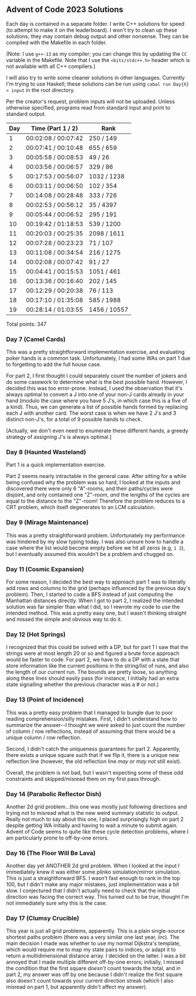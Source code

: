 ## Advent of Code 2023 Solutions

Each day is contained in a separate folder.
I write C++ solutions for speed (to attempt to make it on the leaderboard). I won't try to clean up these solutions; they may contain debug output and other nonsense. They can be compiled with the Makefile in each folder.

(Note: I use `g++-13` as my compiler; you can change this by updating the `CC` variable in the Makefile.
 Note that I use the `<bits/stdc++.h>` header which is not available with all C++ compilers.)

I will also try to write some cleaner solutions in other languages.
Currently I'm trying to use Haskell; these solutions can be run using `cabal run Day{X} < input` in the root directory.

Per the creator's request, problem inputs will not be uploaded.
Unless otherwise specified, programs read from standard input and print to standard output.

| Day  | Time (Part 1 / 2)    | Rank          |
|------|----------------------|---------------|
|  1   | 00:02:08 / 00:07:42  |  250 /  149   | 
|  2   | 00:07:41 / 00:10:48  |  655 /  659   |
|  3   | 00:05:58 / 00:08:53  |   49 /   26   |
|  4   | 00:03:56 / 00:06:57  |  329 /   86   |
|  5   | 00:17:53 / 00:56:07  | 1032 / 1238   |
|  6   | 00:03:11 / 00:06:50  |  102 /  354   |
|  7   | 00:14:08 / 00:28:48  |  333 /  726   |
|  8   | 00:02:53 / 00:56:12  |   35 / 4397   |
|  9   | 00:05:44 / 00:06:52  |  295 /  191   |
| 10   | 00:19:42 / 01:18:53  |  539 / 1200   |
| 11   | 00:20:03 / 00:25:35  | 2098 / 1611   |
| 12   | 00:07:28 / 00:23:23  |   71 /  107   |
| 13   | 00:11:08 / 00:34:54  |  216 / 1275   |
| 14   | 00:02:08 / 00:07:42  |   91 /   27   |
| 15   | 00:04:41 / 00:15:53  | 1051 /  461   |
| 16   | 00:13:36 / 00:16:40  |  202 /  145   |
| 17   | 00:12:29 / 00:20:38  |   76 /  113   |
| 18   | 00:17:10 / 01:35:08  |  585 / 1988   |
| 19   | 00:28:14 / 01:03:55  | 1456 / 10557  |

Total points: 347

### Day 7 (Camel Cards)

This was a pretty straightforward implementation exercise, and evaluating poker hands is a common task.
Unfortunately, I had some WAs on part 1 due to forgetting to add the full house case.

For part 2, I first thought I could separately count the number of jokers and do some casework to determine what is the best possible hand.
However, I decided this was too error-prone. Instead, I used the observation that it's always optimal to convert a J into one of your non-J cards already in your hand (modulo the case where you have 5 J's, in which case this is a five of a kind). Thus, we can generate a list of possible hands formed by replacing each J with another card.
The worst case is when we have 2 J's and 3 distinct non-J's, for a total of 9 possible hands to check.

[Actually, we don't even need to enumerate these different hands, a greedy strategy of assigning J's is always optimal.]

### Day 8 (Haunted Wasteland)

Part 1 is a quick implementation exercise.

Part 2 seems nearly intractable in the general case. After sitting for a while being confused why the problem was so hard, I looked at the inputs and discovered there were only 6 "A"-rooms, and their paths/cycles were disjoint, and only contained one "Z"-room, *and* the lengths of the cycles are equal to the distance to the "Z"-room!
Therefore the problem reduces to a CRT problem, which itself degenerates to an LCM calculation.

### Day 9 (Mirage Maintenance)

This was a pretty straightforward problem. Unfortunately my performance was hindered by my slow typing today.
I was also unsure how to handle a case where the list would become empty before we hit all zeros (e.g, `1 2`), but I eventually assumed this wouldn't be a problem and chugged on.

### Day 11 (Cosmic Expansion)

For some reason, I decided the best way to approach part 1 was to literally add rows and columns to the grid (perhaps influenced by the previous day's problem).
Then, I started to code a BFS instead of just computing the Manhattan distances directly.
When I got to part 2, I realized the intended solution was far simpler than what I did, so I rewrote my code to use the intended method.
This was a pretty easy one, but I wasn't thinking straight and missed the simple and obvious way to do it.

### Day 12 (Hot Springs)

I recognized that this could be solved with a DP, but for part 1 I saw that the strings were at most length 20 or so and figured a brute force approach would be faster to code.
For part 2, we have to do a DP with a state that store information like the current positions in the string/list of runs, and also the length of our current run.
The bounds are pretty loose, so anything along these lines should easily pass (for instance, I initially had an extra state signalling whether the previous character was a # or not.)

### Day 13 (Point of Incidence)

This was a pretty easy problem that I managed to bungle due to poor reading comprehension/silly mistakes.
First, I didn't understand how to summarize the answer--I thought we were asked to just count the number of column / row reflections, instead of assuming that there would be a unique column / row reflection.

Second, I didn't catch the uniqueness guarantees for part 2. Apparently, there exists a unique square such that if we flip it, there is a unique new reflection line (however, the old reflection line *may or may not* still exist).

Overall, the problem is not bad, but I wasn't expecting some of these odd constraints and skipped/misread them on my first pass through.

### Day 14 (Parabolic Reflector Dish)

Another 2d grid problem...this one was mostly just following directions and trying not to misread what is the new weird summary statistic to output.
Really not much to say about this one, I placed surprisingly high on part 2 despite getting WA initially and having to wait a minute to submit again.
Advent of Code seems to quite like these cycle detection problems, where I am particularly prone to off-by-one errors.

### Day 16 (The Floor Will Be Lava)

Another day yet ANOTHER 2d grid problem. When I looked at the input I immediately knew it was either some plinko simulation/mirror simulation.
This is just a straightforward BFS.
I wasn't fast enough to rank in the top 100, but I didn't make any major mistakes, just implementation was a bit slow.
I conjectured that I didn't actually need to check that the initial direction was facing the correct way. This turned out to be true, thought I'm not immediately sure why this is the case.

### Day 17 (Clumsy Crucible)

This year is just all grid problems, apparently.
This is a plain single-source shortest paths problem (there was a very similar one last year, iirc).
The main decision I made was whether to use my normal Dijkstra's template, which would require me to map my state pairs to indices, or adapt it to return a multidimensional distance array. I decided on the latter.
I was a bit annoyed that I made multiple different off-by-one errors; initially, I missed the condition that the first square *doesn't* count towards the total, and in part 2, my answer was off by one because I didn't realize the first square also doesn't count towards your current direction streak (which I also misread on part 1, but apparently didn't affect my answer).

